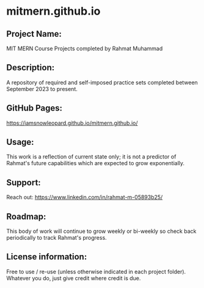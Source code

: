 
#  mitmern.github.io

## Project Name: 
MIT MERN Course Projects completed by Rahmat Muhammad

## Description: 
A repository of required and self-imposed practice sets completed between September 2023 to present.   

## GitHub Pages: 
https://iamsnowleopard.github.io/mitmern.github.io/

## Usage:
This work is a reflection of current state only; it is not a predictor of Rahmat's future capabilities which are expected to grow exponentially.

## Support:
Reach out: https://www.linkedin.com/in/rahmat-m-05893b25/

## Roadmap: 
This body of work will continue to grow weekly or bi-weekly so check back periodically to track Rahmat's progress. 

## License information:
Free to use / re-use (unless otherwise indicated in each project folder). Whatever you do, just give credit where credit is due. 

